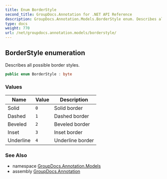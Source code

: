 ```yaml
---
title: Enum BorderStyle
second_title: GroupDocs.Annotation for .NET API Reference
description: GroupDocs.Annotation.Models.BorderStyle enum. Describes all possible border styles
type: docs
weight: 770
url: /net/groupdocs.annotation.models/borderstyle/
---
```

## BorderStyle enumeration

Describes all possible border styles.

```csharp
public enum BorderStyle : byte
```

### Values

| Name | Value | Description |
| --- | --- | --- |
| Solid | `0` | Solid border |
| Dashed | `1` | Dashed border |
| Beveled | `2` | Beveled border |
| Inset | `3` | Inset border |
| Underline | `4` | Underline border |

### See Also

* namespace [GroupDocs.Annotation.Models](../../groupdocs.annotation.models/)
* assembly [GroupDocs.Annotation](../../)


